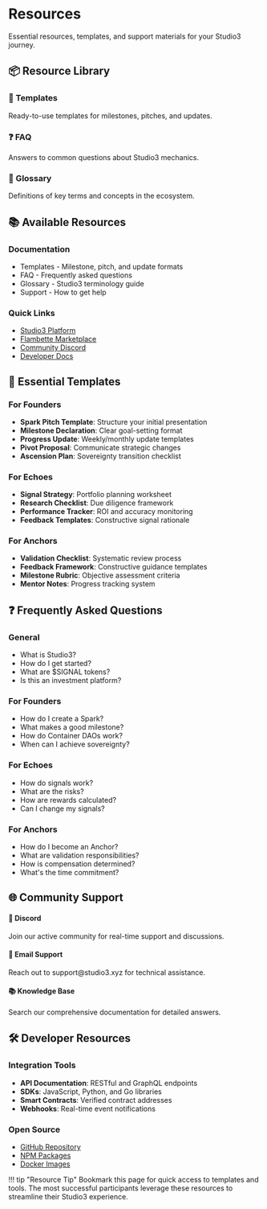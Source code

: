 # Resources

Essential resources, templates, and support materials for your Studio3 journey.

## 📦 Resource Library

<div class="grid">
<div class="arena-card" markdown="1">
<h3>📝 Templates</h3>
Ready-to-use templates for milestones, pitches, and updates.
</div>

<div class="arena-card" markdown="1">
<h3>❓ FAQ</h3>
Answers to common questions about Studio3 mechanics.
</div>

<div class="arena-card" markdown="1">
<h3>📖 Glossary</h3>
Definitions of key terms and concepts in the ecosystem.
</div>
</div>

## 📚 Available Resources

### Documentation
- Templates - Milestone, pitch, and update formats
- FAQ - Frequently asked questions
- Glossary - Studio3 terminology guide
- Support - How to get help

### Quick Links
- [Studio3 Platform](https://studio3.xyz)
- [Flambette Marketplace](https://flambette.xyz)
- [Community Discord](https://discord.gg/studio3)
- [Developer Docs](https://docs.studio3.xyz)

## 📄 Essential Templates

<div class="arena-card" markdown="1">
<h3>For Founders</h3>

- **Spark Pitch Template**: Structure your initial presentation
- **Milestone Declaration**: Clear goal-setting format
- **Progress Update**: Weekly/monthly update templates
- **Pivot Proposal**: Communicate strategic changes
- **Ascension Plan**: Sovereignty transition checklist
</div>

<div class="arena-card" markdown="1">
<h3>For Echoes</h3>

- **Signal Strategy**: Portfolio planning worksheet
- **Research Checklist**: Due diligence framework
- **Performance Tracker**: ROI and accuracy monitoring
- **Feedback Templates**: Constructive signal rationale
</div>

<div class="arena-card" markdown="1">
<h3>For Anchors</h3>

- **Validation Checklist**: Systematic review process
- **Feedback Framework**: Constructive guidance templates
- **Milestone Rubric**: Objective assessment criteria
- **Mentor Notes**: Progress tracking system
</div>

## ❓ Frequently Asked Questions

### General
- What is Studio3?
- How do I get started?
- What are $SIGNAL tokens?
- Is this an investment platform?

### For Founders
- How do I create a Spark?
- What makes a good milestone?
- How do Container DAOs work?
- When can I achieve sovereignty?

### For Echoes
- How do signals work?
- What are the risks?
- How are rewards calculated?
- Can I change my signals?

### For Anchors
- How do I become an Anchor?
- What are validation responsibilities?
- How is compensation determined?
- What's the time commitment?

## 🌐 Community Support

<div class="grid">
<div class="arena-card" markdown="1">
<h4>💬 Discord</h4>
Join our active community for real-time support and discussions.
</div>

<div class="arena-card" markdown="1">
<h4>📧 Email Support</h4>
Reach out to support@studio3.xyz for technical assistance.
</div>

<div class="arena-card" markdown="1">
<h4>📚 Knowledge Base</h4>
Search our comprehensive documentation for detailed answers.
</div>
</div>

## 🛠️ Developer Resources

### Integration Tools
- **API Documentation**: RESTful and GraphQL endpoints
- **SDKs**: JavaScript, Python, and Go libraries
- **Smart Contracts**: Verified contract addresses
- **Webhooks**: Real-time event notifications

### Open Source
- [GitHub Repository](https://github.com/studio3)
- [NPM Packages](https://npmjs.com/org/studio3)
- [Docker Images](https://hub.docker.com/studio3)

!!! tip "Resource Tip"
    Bookmark this page for quick access to templates and tools. The most successful participants leverage these resources to streamline their Studio3 experience.
